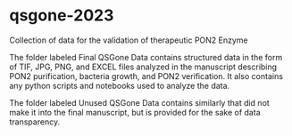 # qsgone-2023
Collection of data for the validation of therapeutic PON2 Enzyme

The folder labeled Final QSGone Data contains structured data in the form of TIF, JPG, PNG, and EXCEL files analyzed in the manuscript describing PON2 purification, bacteria growth, and PON2 verification. It also contains any python scripts and notebooks used to analyze the data. 

The folder labeled Unused QSGone Data contains similarly  that did not make it into the final manuscript, but is provided for the sake of data transparency. 
